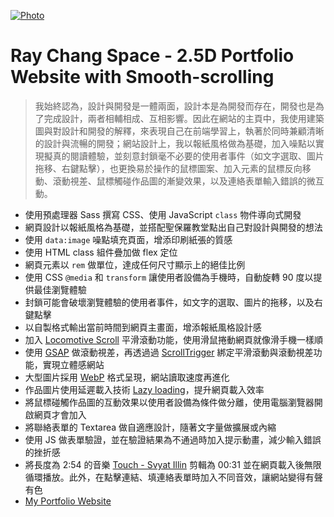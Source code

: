 [![Photo](https://github.com/raychang2017/raychang-space/blob/master/img/%E8%9E%A2%E5%B9%95%E5%BF%AB%E7%85%A7%202020-05-05%20%E4%B8%8B%E5%8D%882.01.58.png?raw=true)](https://dribbble.com/raychangdesign)

# Ray Chang Space - 2.5D Portfolio Website with Smooth-scrolling

> 我始終認為，設計與開發是一體兩面，設計本是為開發而存在，開發也是為了完成設計，兩者相輔相成、互相影響。因此在網站的主頁中，我使用建築圖與對設計和開發的解釋，來表現自己在前端學習上，執著於同時兼顧清晰的設計與流暢的開發；網站設計上，我以報紙風格做為基礎，加入噪點以實現擬真的閱讀體驗，並刻意封鎖毫不必要的使用者事件（如文字選取、圖片拖移、右鍵點擊），也更換易於操作的鼠標圖案、加入元素的鼠標反向移動、滾動視差、鼠標觸碰作品圖的漸變效果，以及連絡表單輸入錯誤的微互動。

- 使用預處理器 Sass 撰寫 CSS、使用 JavaScript `class` 物件導向式開發
- 網頁設計以報紙風格為基礎，並搭配聖保羅教堂點出自己對設計與開發的想法
- 使用 `data:image` 噪點填充頁面，增添印刷紙張的質感
- 使用 HTML class 組件疊加做 flex 定位
- 網頁元素以 `rem` 做單位，達成任何尺寸顯示上的絕佳比例
- 使用 CSS `@media` 和 `transform` 讓使用者設備為手機時，自動旋轉 90 度以提供最佳瀏覽體驗
- 封鎖可能會破壞瀏覽體驗的使用者事件，如文字的選取、圖片的拖移，以及右鍵點擊
- 以自製格式輸出當前時間到網頁主畫面，增添報紙風格設計感
- 加入 [Locomotive Scroll](https://locomotivemtl.github.io/locomotive-scroll/) 平滑滾動功能，使用滑鼠捲動網頁就像滑手機一樣順
- 使用 [GSAP](https://greensock.com/gsap/) 做滾動視差<!-- - 使用 [Rellax](https://dixonandmoe.com/rellax/) 做滾動視差 -->，再透過過 [ScrollTrigger](https://greensock.com/scrolltrigger/) 綁定平滑滾動與滾動視差功能，實現立體感網站
- 大型圖片採用 [WebP](https://developers.google.com/speed/webp) 格式呈現，網站讀取速度再進化
- 作品圖片使用延遲載入技術 [Lazy loading](https://web.dev/browser-level-image-lazy-loading/)，提升網頁載入效率
- 將鼠標碰觸作品圖的互動效果以使用者設備為條件做分離，使用電腦瀏覽器開啟網頁才會加入
- 將聯絡表單的 Textarea 做自適應設計，隨著文字量做擴展或內縮
- 使用 JS 做表單驗證，並在驗證結果為不通過時加入提示動畫，減少輸入錯誤的挫折感
- 將長度為 2:54 的音樂 [Touch - Svyat Illin](https://icons8.com/music/search/touch) 剪輯為 00:31 並在網頁載入後無限循環播放。此外，在點擊連結、填連絡表單時加入不同音效，讓網站變得有聲有色
- [My Portfolio Website](https://rayc2045.github.io/raychang-space/)